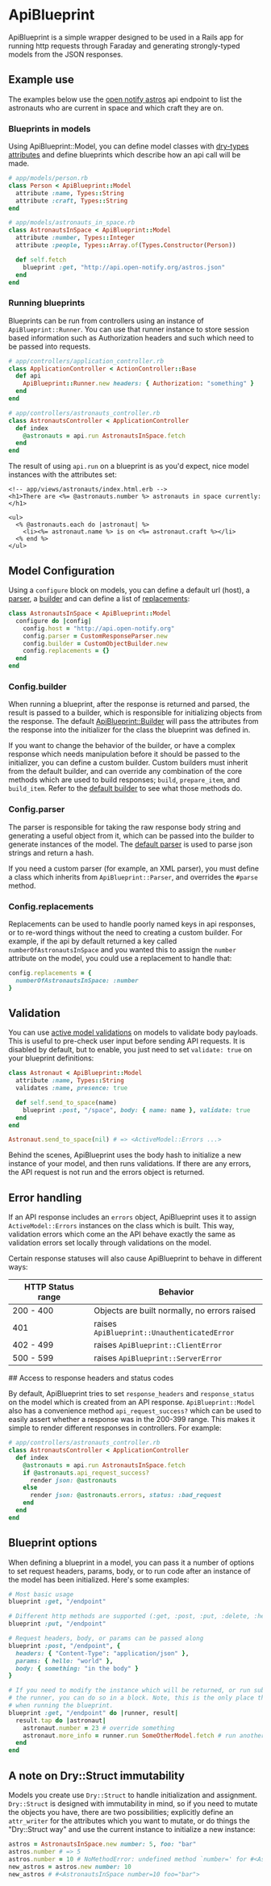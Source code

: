 # ApiBlueprint

ApiBlueprint is a simple wrapper designed to be used in a Rails app for running http requests through Faraday and generating strongly-typed models from the JSON responses.

## Example use

The examples below use the [open notify astros](http://api.open-notify.org/astros.json) api endpoint to list the astronauts who are current in space and which craft they are on.

### Blueprints in models

Using ApiBlueprint::Model, you can define model classes with [dry-types attributes](http://dry-rb.org/gems/dry-types/) and define blueprints which describe how an api call will be made.

```ruby
# app/models/person.rb
class Person < ApiBlueprint::Model
  attribute :name, Types::String
  attribute :craft, Types::String
end

# app/models/astronauts_in_space.rb
class AstronautsInSpace < ApiBlueprint::Model
  attribute :number, Types::Integer
  attribute :people, Types::Array.of(Types.Constructor(Person))

  def self.fetch
    blueprint :get, "http://api.open-notify.org/astros.json"
  end
end
```

### Running blueprints

Blueprints can be run from controllers using an instance of `ApiBlueprint::Runner`. You can use that runner instance to store session based information such as Authorization headers and such which need to be passed into requests.

```ruby
# app/controllers/application_controller.rb
class ApplicationController < ActionController::Base
  def api
    ApiBlueprint::Runner.new headers: { Authorization: "something" }
  end
end

# app/controllers/astronauts_controller.rb
class AstronautsController < ApplicationController
  def index
    @astronauts = api.run AstronautsInSpace.fetch
  end
end
```

The result of using `api.run` on a blueprint is as you'd expect, nice model instances with the attributes set:

```erb
<!-- app/views/astronauts/index.html.erb -->
<h1>There are <%= @astronauts.number %> astronauts in space currently:</h1>

<ul>
  <% @astronauts.each do |astronaut| %>
    <li><%= astronaut.name %> is on <%= astronaut.craft %></li>
  <% end %>
</ul>
```

## Model Configuration

Using a `configure` block on models, you can define a default url (host), a [parser](#configparser), a [builder](#configbuilder) and can define a list of [replacements](#configreplacements):

```ruby
class AstronautsInSpace < ApiBlueprint::Model
  configure do |config|
    config.host = "http://api.open-notify.org"
    config.parser = CustomResponseParser.new
    config.builder = CustomObjectBuilder.new
    config.replacements = {}
  end
end
```

### Config.builder

When running a blueprint, after the response is returned and parsed, the result is passed to a builder, which is responsible for initializing objects from the response. The default [ApiBlueprint::Builder](https://github.com/iZettle/api-blueprint/blob/master/lib/api-blueprint/builder.rb)
 will pass the attributes from the response into the initializer for the class the blueprint was defined in.

If you want to change the behavior of the builder, or have a complex response which needs manipulation before it should be passed to the initializer, you can define a custom builder. Custom builders must inherit from the default builder, and can override any combination of the core methods which are used to build responses; `build`, `prepare_item`, and `build_item`. Refer to the [default builder](https://github.com/iZettle/api-blueprint/blob/master/lib/api-blueprint/builder.rb) to see what those methods do.

### Config.parser

The parser is responsible for taking the raw response body string and generating a useful object from it, which can be passed into the builder to generate instances of the model. The [default parser](https://github.com/iZettle/api-blueprint/blob/master/lib/api-blueprint/parser.rb) is used to parse json strings and return a hash.

If you need a custom parser (for example, an XML parser), you must define a class which inherits from `ApiBlueprint::Parser`, and overrides the `#parse` method.

### Config.replacements

Replacements can be used to handle poorly named keys in api responses, or to re-word things without the need to creating a custom builder. For example, if the api by default returned a key called `numberOfAstronautsInSpace` and you wanted this to assign the `number` attribute on the model, you could use a replacement to handle that:

```ruby
config.replacements = {
  numberOfAstronautsInSpace: :number
}
```

## Validation

You can use [active model validations](http://guides.rubyonrails.org/active_record_validations.html) on models to validate body payloads. This is useful to pre-check user input before sending API requests. It is disabled by default, but to enable, you just need to set `validate: true` on your blueprint definitions:

```ruby
class Astronaut < ApiBlueprint::Model
  attribute :name, Types::String
  validates :name, presence: true

  def self.send_to_space(name)
    blueprint :post, "/space", body: { name: name }, validate: true
  end
end

Astronaut.send_to_space(nil) # => <ActiveModel::Errors ...>
```

Behind the scenes, ApiBlueprint uses the body hash to initialize a new instance of your model, and then runs validations. If there are any errors, the API request is not run and the errors object is returned.

## Error handling

If an API response includes an `errors` object, ApiBlueprint uses it to assign `ActiveModel::Errors` instances on the class which is built. This way, validation errors which come an the API behave exactly the same as validation errors set locally through validations on the model.

Certain response statuses will also cause ApiBlueprint to behave in different ways:

| HTTP Status range | Behavior |
| ----------------- | -------- |
| 200 - 400 | Objects are built normally, no errors raised |
| 401 | raises `ApiBlueprint::UnauthenticatedError` |
| 402 - 499 | raises `ApiBlueprint::ClientError` |
| 500 - 599 | raises `ApiBlueprint::ServerError` |

## Access to response headers and status codes

By default, ApiBlueprint tries to set `response_headers` and `response_status` on the model which is created from an API response. `ApiBlueprint::Model` also has a convenience method `api_request_success?` which can be used to easily assert whether a response was in the 200-399 range. This makes it simple to render different responses in controllers. For example:

```ruby
# app/controllers/astronauts_controller.rb
class AstronautsController < ApplicationController
  def index
    @astronauts = api.run AstronautsInSpace.fetch
    if @astronauts.api_request_success?
      render json: @astronauts
    else
      render json: @astronauts.errors, status: :bad_request
    end
  end
end
```

## Blueprint options

When defining a blueprint in a model, you can pass it a number of options to set request headers, params, body, or to run code after an instance of the model has been initialized. Here's some examples:

```ruby
# Most basic usage
blueprint :get, "/endpoint"

# Different http methods are supported (:get, :post, :put, :delete, :head, :patch, :options)
blueprint :put, "/endpoint"

# Request headers, body, or params can be passed along
blueprint :post, "/endpoint", {
  headers: { "Content-Type": "application/json" },
  params: { hello: "world" },
  body: { something: "in the body" }
}

# If you need to modify the instance which will be returned, or run subsequent requests using
# the runner, you can do so in a block. Note, this is the only place the runner will be available
# when running the blueprint.
blueprint :get, "/endpoint" do |runner, result|
  result.tap do |astronaut|
    astronaut.number = 23 # override something
    astronaut.more_info = runner.run SomeOtherModel.fetch # run another request
  end
end
```

## A note on Dry::Struct immutability

Models you create use `Dry::Struct` to handle initialization and assignment. `Dry::Struct` is designed with immutability in mind, so if you need to mutate the objects you have, there are two possibilities; explicitly define an `attr_writer` for the attributes which you want to mutate, or do things the "Dry::Struct way" and use the current instance to initialize a new instance:

```ruby
astros = AstronautsInSpace.new number: 5, foo: "bar"
astros.number # => 5
astros.number = 10 # NoMethodError: undefined method `number=' for #<AstronautsInSpace number=5 foo="bar">
new_astros = astros.new number: 10
new_astros # #<AstronautsInSpace number=10 foo="bar">
```
